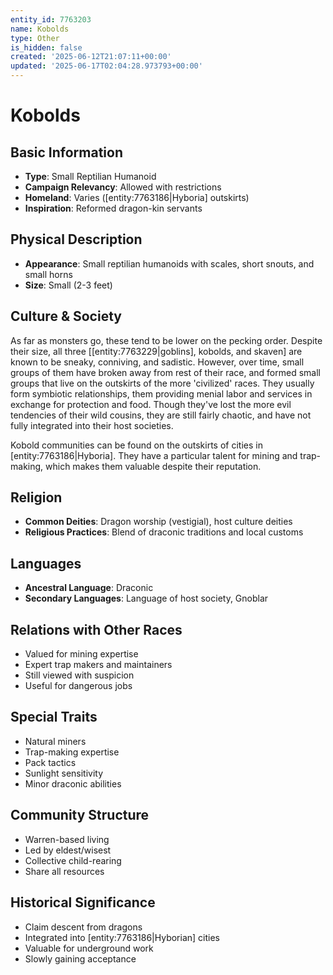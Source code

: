 ```yaml
---
entity_id: 7763203
name: Kobolds
type: Other
is_hidden: false
created: '2025-06-12T21:07:11+00:00'
updated: '2025-06-17T02:04:28.973793+00:00'
---
```


# Kobolds

## Basic Information

- **Type**: Small Reptilian Humanoid
- **Campaign Relevancy**: Allowed with restrictions
- **Homeland**: Varies ([entity:7763186|Hyboria] outskirts)
- **Inspiration**: Reformed dragon-kin servants

## Physical Description

- **Appearance**: Small reptilian humanoids with scales, short snouts, and small horns
- **Size**: Small (2-3 feet)

## Culture & Society

As far as monsters go, these tend to be lower on the pecking order. Despite their size, all three [[entity:7763229|goblins], kobolds, and skaven] are known to be sneaky, conniving, and sadistic. However, over time, small groups of them have broken away from rest of their race, and formed small groups that live on the outskirts of the more 'civilized' races. They usually form symbiotic relationships, them providing menial labor and services in exchange for protection and food. Though they've lost the more evil tendencies of their wild cousins, they are still fairly chaotic, and have not fully integrated into their host societies.

Kobold communities can be found on the outskirts of cities in [entity:7763186|Hyboria]. They have a particular talent for mining and trap-making, which makes them valuable despite their reputation.

## Religion

- **Common Deities**: Dragon worship (vestigial), host culture deities
- **Religious Practices**: Blend of draconic traditions and local customs

## Languages

- **Ancestral Language**: Draconic
- **Secondary Languages**: Language of host society, Gnoblar

## Relations with Other Races

- Valued for mining expertise
- Expert trap makers and maintainers
- Still viewed with suspicion
- Useful for dangerous jobs

## Special Traits

- Natural miners
- Trap-making expertise
- Pack tactics
- Sunlight sensitivity
- Minor draconic abilities

## Community Structure

- Warren-based living
- Led by eldest/wisest
- Collective child-rearing
- Share all resources

## Historical Significance

- Claim descent from dragons
- Integrated into [entity:7763186|Hyborian] cities
- Valuable for underground work
- Slowly gaining acceptance